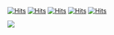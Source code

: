 
[![Hits](https://hits.seeyoufarm.com/api/count/incr/badge.svg?url=https%3A%2F%2Fgithub.com%2FdevShHong&count_bg=%23555555&title_bg=%23000000&icon=&icon_color=%23E7E7E7&title=Hits&edge_flat=false)](https://hits.seeyoufarm.com)
[![Hits](https://hits.seeyoufarm.com/api/count/incr/badge.svg?url=https%3A%2F%2Fgithub.com%2FdevShHong&count_bg=%23555555&title_bg=%23000000&icon=&icon_color=%23E7E7E7&title=Hits&edge_flat=false)](https://hits.seeyoufarm.com)
[![Hits](https://hits.seeyoufarm.com/api/count/incr/badge.svg?url=https%3A%2F%2Fgithub.com%2FdevShHong&count_bg=%23555555&title_bg=%23000000&icon=&icon_color=%23E7E7E7&title=Hits&edge_flat=false)](https://hits.seeyoufarm.com)
[![Hits](https://hits.seeyoufarm.com/api/count/incr/badge.svg?url=https%3A%2F%2Fgithub.com%2FdevShHong&count_bg=%23555555&title_bg=%23000000&icon=&icon_color=%23E7E7E7&title=Hits&edge_flat=false)](https://hits.seeyoufarm.com)
[![Hits](https://hits.seeyoufarm.com/api/count/incr/badge.svg?url=https%3A%2F%2Fgithub.com%2FdevShHong&count_bg=%23555555&title_bg=%23000000&icon=&icon_color=%23E7E7E7&title=Hits&edge_flat=false)](https://hits.seeyoufarm.com)

<a href="https://github.com/devShHong">
  <img align="center" src="https://github-readme-stats.vercel.app/api?username=devShHong&count_private=true&show_icons=true&theme=tokyonight&line_height=20"/>
</a>
</br>
